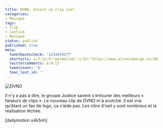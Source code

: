 ```yaml
---
title: DVNO, encore un clip cool
categories:
- Musique
tags:
- Clip
- Justice
- Musique
status: publish
published: true
meta:
  tweetbackscheck: '1234429277'
  shorturls: a:7:{s:9:"permalink";s:63:"https://www.alienlebarge.ch/2008/03/02/dvno-encore-un-clip-cool/";s:7:"tinyurl";s:25:"https://tinyurl.com/ce8pxp";s:4:"isgd";s:17:"https://is.gd/itRD";s:5:"bitly";s:20:"https://bit.ly/3JAMgl";s:5:"snipr";s:22:"https://snipr.com/bcjbg";s:5:"snurl";s:22:"https://snurl.com/bcjbg";s:7:"snipurl";s:24:"https://snipurl.com/bcjbg";}
  twittercomments: a:0:{}
  tweetcount: '0'
  tmac_last_id: ''
---
```

<img src="https://dlgjp9x71cipk.cloudfront.net/2008/03/dvno.png" alt="DVNO" />

Il n'y a pas à dire, le groupe Justice savent s'entourer des meilleurs « faiseurs de clips ». Le nouveau clip de DVNO m'a scotché. Il est vrai qu’étant un fan de logo, ça n’aide pas. Les clins d'oeil y sont nombreux et la réalisation léchée.

<!--more-->

[dailymotion x4k5nh]
